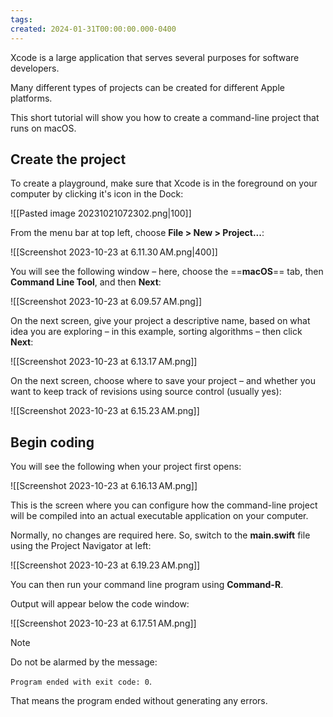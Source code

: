 ```yaml
---
tags:
created: 2024-01-31T00:00:00.000-0400
---
```

Xcode is a large application that serves several purposes for software developers.

Many different types of projects can be created for different Apple platforms.

This short tutorial will show you how to create a command-line project that runs on macOS.
## Create the project

To create a playground, make sure that Xcode is in the foreground on your computer by clicking it's icon in the Dock:

![[Pasted image 20231021072302.png|100]]

From the menu bar at top left, choose **File > New > Project...**:

![[Screenshot 2023-10-23 at 6.11.30 AM.png|400]]

You will see the following window – here, choose the ==**macOS**== tab, then **Command Line Tool**, and then **Next**:

![[Screenshot 2023-10-23 at 6.09.57 AM.png]]

On the next screen, give your project a descriptive name, based on what idea you are exploring – in this example, sorting algorithms – then click **Next**:

![[Screenshot 2023-10-23 at 6.13.17 AM.png]]

On the next screen, choose where to save your project – and whether you want to keep track of revisions using source control (usually yes):

![[Screenshot 2023-10-23 at 6.15.23 AM.png]]
## Begin coding

You will see the following when your project first opens:

![[Screenshot 2023-10-23 at 6.16.13 AM.png]]

This is the screen where you can configure how the command-line project will be compiled into an actual executable application on your computer.

Normally, no changes are required here. So, switch to the **main.swift** file using the Project Navigator at left:

![[Screenshot 2023-10-23 at 6.19.23 AM.png]]

You can then run your command line program using **Command-R**.

Output will appear below the code window:

![[Screenshot 2023-10-23 at 6.17.51 AM.png]]

> [!NOTE]
> Do not be alarmed by the message:
> 
>  `Program ended with exit code: 0`.  
> 
> That means the program ended without generating any errors.
